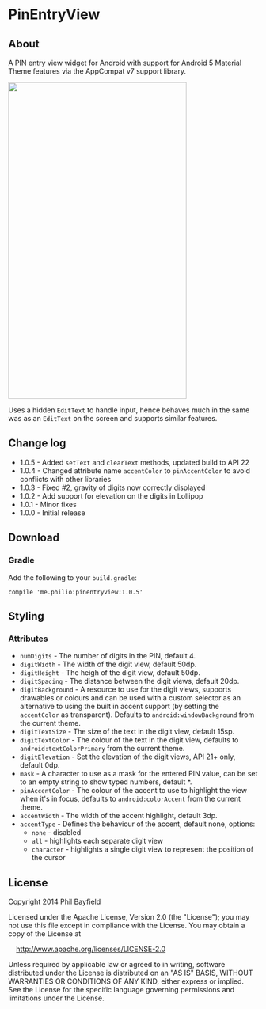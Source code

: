 PinEntryView
============

## About

A PIN entry view widget for Android with support for Android 5 Material Theme features via the
AppCompat v7 support library.

<img src="https://philio.me/content/images/2014/11/PinEntryView-Demo.gif" width="360" height="640" />

Uses a hidden `EditText` to handle input, hence behaves much in the same was as an `EditText` on the
screen and supports similar features.

## Change log

* 1.0.5 - Added `setText` and `clearText` methods, updated build to API 22
* 1.0.4 - Changed attribute name `accentColor` to `pinAccentColor` to avoid conflicts with other
libraries
* 1.0.3 - Fixed #2, gravity of digits now correctly displayed
* 1.0.2 - Add support for elevation on the digits in Lollipop
* 1.0.1 - Minor fixes
* 1.0.0 - Initial release

## Download

### Gradle

Add the following to your `build.gradle`:

    compile 'me.philio:pinentryview:1.0.5'

## Styling

### Attributes

* `numDigits` - The number of digits in the PIN, default 4.
* `digitWidth` - The width of the digit view, default 50dp.
* `digitHeight` - The heigh of the digit view, default 50dp.
* `digitSpacing` - The distance between the digit views, default 20dp.
* `digitBackground` - A resource to use for the digit views, supports drawables or colours and can
  be used with a custom selector as an alternative to using the built in accent support (by setting
  the `accentColor` as transparent). Defaults to `android:windowBackground` from the current theme.
* `digitTextSize` - The size of the text in the digit view, default 15sp.
* `digitTextColor` - The colour of the text in the digit view, defaults to `android:textColorPrimary`
  from the current theme.
* `digitElevation` - Set the elevation of the digit views, API 21+ only, default 0dp.
* `mask` - A character to use as a mask for the entered PIN value, can be set to an empty string to
  show typed numbers, default *.
* `pinAccentColor` - The colour of the accent to use to highlight the view when it's in focus, defaults
  to `android:colorAccent` from the current theme.
* `accentWidth` - The width of the accent highlight, default 3dp.
* `accentType` - Defines the behaviour of the accent, default none, options:
  * `none` - disabled
  * `all` - highlights each separate digit view
  * `character` - highlights a single digit view to represent the position of the cursor

## License

Copyright 2014 Phil Bayfield

Licensed under the Apache License, Version 2.0 (the "License");
you may not use this file except in compliance with the License.
You may obtain a copy of the License at

&nbsp;&nbsp;&nbsp;&nbsp;http://www.apache.org/licenses/LICENSE-2.0

Unless required by applicable law or agreed to in writing, software
distributed under the License is distributed on an "AS IS" BASIS,
WITHOUT WARRANTIES OR CONDITIONS OF ANY KIND, either express or implied.
See the License for the specific language governing permissions and
limitations under the License.